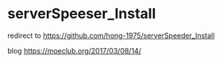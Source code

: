 # serverSpeeser_Install
redirect to https://github.com/hong-1975/serverSpeeder_Install

blog https://moeclub.org/2017/03/08/14/
